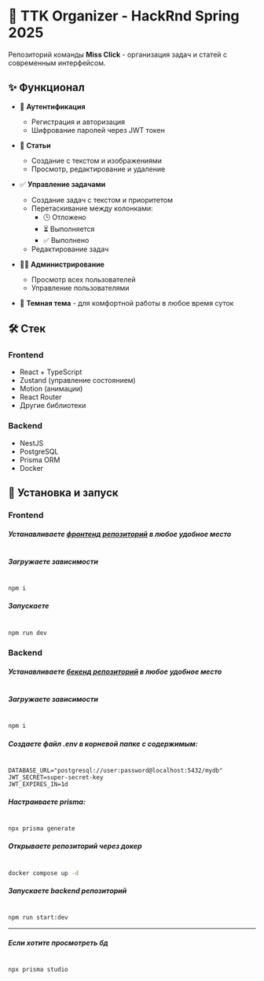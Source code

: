 # 🚀 TTK Organizer - HackRnd Spring 2025


Репозиторий команды **Miss Click** - организация задач и статей с современным интерфейсом.

## ✨ Функционал

- 🔐 **Аутентификация**
  - Регистрация и авторизация
  - Шифрование паролей через JWT токен

- 📝 **Статьи**
  - Создание с текстом и изображениями
  - Просмотр, редактирование и удаление

- ✅ **Управление задачами**
  - Создание задач с текстом и приоритетом
  - Перетаскивание между колонками:
    - 🕒 Отложено
    - ⏳ Выполняется
    - ✅ Выполнено
  - Редактирование задач

- 👨‍💻 **Администрирование**
  - Просмотр всех пользователей
  - Управление пользователями

- 🌙 **Темная тема** - для комфортной работы в любое время суток

## 🛠 Cтек

### Frontend
- React + TypeScript
- Zustand (управление состоянием)
- Motion (анимации)
- React Router
- Другие  библиотеки

### Backend
- NestJS
- PostgreSQL
- Prisma ORM
- Docker

## 🚀 Установка и запуск

### Frontend
##### Устанавливаете [фронтенд репозиторий](https://github.com/Lyaguh21/Team-MissClick-Frontend) в любое удобное место
#
##### Загружаете зависимости
#
```bash
npm i
```

##### Запускаете
#
```bash
npm run dev
```

### Backend
##### Устанавливаете [бекенд репозиторий](https://github.com/Lyaguh21/Team-MissClick-Backend) в любое удобное место
#
##### Загружаете зависимости
#
```bash
npm i
```

##### Создаете файл .env в корневой папке c содержимым:
#
```
DATABASE_URL="postgresql://user:password@localhost:5432/mydb"
JWT_SECRET=super-secret-key
JWT_EXPIRES_IN=1d
```

##### Настраиваете prisma:
#
```bash
npx prisma generate
```

##### Открываете репозиторий через докер
#
```bash
docker compose up -d      
````
##### Запускаете backend репозиторий
#
```bash
npm run start:dev
```
---

##### Если хотите просмотреть бд 
#
```bash
npx prisma studio
```
